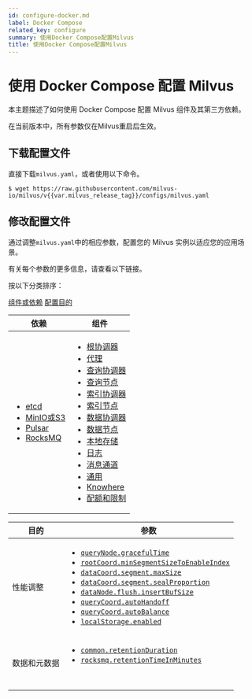 ```yaml
---
id: configure-docker.md
label: Docker Compose
related_key: configure
summary: 使用Docker Compose配置Milvus
title: 使用Docker Compose配置Milvus
---
```


# 使用 Docker Compose 配置 Milvus

本主题描述了如何使用 Docker Compose 配置 Milvus 组件及其第三方依赖。

<div class="alert note">
在当前版本中，所有参数仅在Milvus重启后生效。
</div>

## 下载配置文件

直接下载`milvus.yaml`，或者使用以下命令。

```
$ wget https://raw.githubusercontent.com/milvus-io/milvus/v{{var.milvus_release_tag}}/configs/milvus.yaml
```

## 修改配置文件

通过调整`milvus.yaml`中的相应参数，配置您的 Milvus 实例以适应您的应用场景。

有关每个参数的更多信息，请查看以下链接。

按以下分类排序：

<div class="filter">
<a href="#component">组件或依赖</a> <a href="#purpose">配置目的</a>

</div>

<div class="filter-component table-wrapper">

<table id="component">
<thead>
  <tr>
    <th>依赖</th>
    <th>组件</th>
  </tr>
</thead>
<tbody>
  <tr>
    <td>
        <ul>
            <li><a href="configure_etcd.md">etcd</a></li>
            <li><a href="configure_minio.md">MinIO或S3</a></li>
            <li><a href="configure_pulsar.md">Pulsar</a></li>
            <li><a href="configure_rocksmq.md">RocksMQ</a></li>
        </ul>
    </td>
    <td>
        <ul>
            <li><a href="configure_rootcoord.md">根协调器</a></li>
            <li><a href="configure_proxy.md">代理</a></li>
            <li><a href="configure_querycoord.md">查询协调器</a></li>
            <li><a href="configure_querynode.md">查询节点</a></li>
            <li><a href="configure_indexcoord.md">索引协调器</a></li>
            <li><a href="configure_indexnode.md">索引节点</a></li>
            <li><a href="configure_datacoord.md">数据协调器</a></li>
            <li><a href="configure_datanode.md">数据节点</a></li>
            <li><a href="configure_localstorage.md">本地存储</a></li>
            <li><a href="configure_log.md">日志</a></li>
            <li><a href="configure_messagechannel.md">消息通道</a></li>
            <li><a href="configure_common.md">通用</a></li>
            <li><a href="configure_knowhere.md">Knowhere</a></li>
            <li><a href="configure_quota_limits.md">配额和限制</a></li>
        </ul>
    </td>
  </tr>
</tbody>
</table>

</div>

<div class="filter-purpose table-wrapper">

<table id="purpose">
<thead>
  <tr>
    <th>目的</th>
    <th>参数</th>
  </tr>
</thead>
<tbody>
  <tr>
    <td>性能调整</td>
    <td>
        <ul>
            <li><a href="configure_querynode.md#queryNodegracefulTime"><code>queryNode.gracefulTime</code></a></li>
            <li><a href="configure_rootcoord.md#rootCoordminSegmentSizeToEnableIndex"><code>rootCoord.minSegmentSizeToEnableIndex</code></a></li>
            <li><a href="configure_datacoord.md#dataCoordsegmentmaxSize"><code>dataCoord.segment.maxSize</code></a></li>
            <li><a href="configure_datacoord.md#dataCoordsegmentsealProportion"><code>dataCoord.segment.sealProportion</code></a></li>
            <li><a href="configure_datanode.md#dataNodeflushinsertBufSize"><code>dataNode.flush.insertBufSize</code></a></li>
            <li><a href="configure_querycoord.md#queryCoordautoHandoff"><code>queryCoord.autoHandoff</code></a></li>
            <li><a href="configure_querycoord.md#queryCoordautoBalance"><code>queryCoord.autoBalance</code></a></li>
            <li><a href="configure_localstorage.md#localStorageenabled"><code>localStorage.enabled</code></a></li>
        </ul>
    </td>
  </tr>
  <tr>
    <td>数据和元数据</td>
    <td>
        <ul>
            <li><a href="configure_common.md#commonretentionDuration"><code>common.retentionDuration</code></a></li>
            <li><a href="configure_rocksmq.md#rocksmqretentionTimeInMinutes"><code>rocksmq.retentionTimeInMinutes
